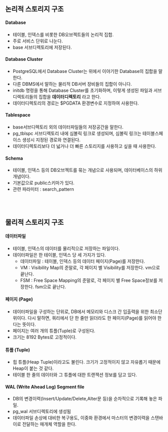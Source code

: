 ## 논리적 스토리지 구조

#### Database
- 테이블, 인덱스를 비롯한 DB오브젝트들의 논리적 집합.
- 주로 서비스 단위로 나눈다.
- base 서브디렉토리에 저장된다.

#### Database Cluster
- PostgreSQL에서 Database Cluster는 위에서 이야기한 Database의 집합을 말한다.
- 다른 DBMS에서 말하는 물리적 DB서버 장비들의 집합이 아니다.
- initdb 명령을 통해 Database Cluster를 초기화하며, 이렇게 생성된 파일과 서브디렉토리들의 집합을 **데이터디렉토리** 라고 한다.
- 데이터디렉토리의 경로는 $PGDATA 환경변수로 지정하여 사용한다.

#### Tablespace 
- base서브디렉토리 외의  데이터파일들의 저장공간을 말한다.
- pg_tblspc 서브디렉토리 내에 심볼릭 링크로 생성되며, 심볼릭 링크는 테이블스페이스 생성시 지정된 경로와 연결된다.
- 데이터디렉토리보다 더 넓거나 더 빠른 스토리지를 사용하고 싶을 때 사용한다.

#### Schema
- 테이블, 인덱스 등의 DB오브젝트를 묶는 개념으로 사용되며, 데이터베이스의 하위개념이다.
- 기본값으로 public스키마가 있다.
- 관련 파라미터 : search_pattern

<br><br>
## 물리적 스토리지 구조

#### 데이터파일
- 테이블, 인덱스의 데이터를 물리적으로 저장하는 파일이다.
- 데이터파일은 한 테이블, 인덱스 당 세 가지가 있다.
  - 데이터파일 : 테이블, 인덱스 등의 데이터 페이지(Page)를 저장한다.
  - VM : Visibility Map의 준말로, 각 페이지 별 Visibility를 저장한다. vm으로 끝난다.
  - FSM : Free Space Mapping의 준말로, 각 페이지 별 Free Space정보를 저장한다. fsm으로 끝난다.

#### 페이지 (Page)
- 데이터파일을 구성하는 단위로, DB에서 메모리와 디스크 간 입출력을 위한 최소단위이다.
다시 말하면, 쿼리에서 단 한 줄만 읽더라도 한 페이지(Page)를 읽어야 한다는 뜻이다.
- 페이지는 여러 개의 튜플(Tuple)로 구성된다.
- 크기는 8192 Bytes로 고정적이다.

#### 튜플 (Tuple)
- 힙 튜플(Heap Tuple)이라고도 불린다. 크기가 고정적이지 않고 자유롭기 때문에 Heap이 붙는 것 같다.
- 테이블 한 줄의 데이터와 그 튜플에 대한 트랜잭션 정보를 담고 있다.

#### WAL (Write Ahead Log) Segment file
- DB의 변경이력(Insert/Update/Delete,Alter문 등)을 순차적으로 기록해 놓은 파일.
- pg_wal 서브디렉토리에 생성됨
- 데이터파일 손상에 대비한 복구용도, 이중화 환경에서 마스터의 변경이력을 스탠바이로 전달하는 매개체 역할을 한다.
